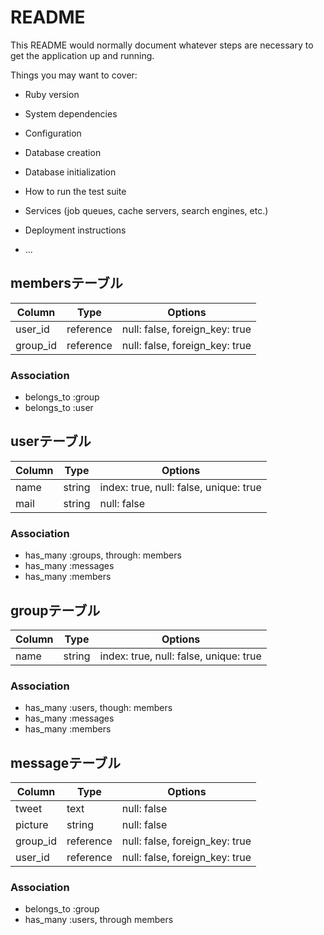 # README

This README would normally document whatever steps are necessary to get the
application up and running.

Things you may want to cover:

* Ruby version

* System dependencies

* Configuration

* Database creation

* Database initialization

* How to run the test suite

* Services (job queues, cache servers, search engines, etc.)

* Deployment instructions

* ...
## membersテーブル

|Column|Type|Options|
|------|----|-------|
|user_id|reference|null: false, foreign_key: true|
|group_id|reference|null: false, foreign_key: true|

### Association
- belongs_to :group
- belongs_to :user

## userテーブル

|Column|Type|Options|
|------|----|-------|
|name|string|index: true, null: false, unique: true|
|mail|string|null: false|

### Association
- has_many :groups, through: members
- has_many :messages
- has_many :members

## groupテーブル

|Column|Type|Options|
|------|----|-------|
|name|string|index: true, null: false, unique: true|

### Association
- has_many :users, though: members
- has_many :messages
- has_many :members

## messageテーブル
|Column|Type|Options|
|------|----|-------|
|tweet|text|null: false|
|picture|string|null: false|
|group_id|reference|null: false, foreign_key: true|
|user_id|reference|null: false, foreign_key: true|

### Association
- belongs_to :group
- has_many :users, through members
